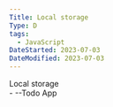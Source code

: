 ```yaml
---
Title: Local storage
Type: D
tags:
  - JavaScript
DateStarted: 2023-07-03
DateModified: 2023-07-03
---
```

Local storage  
	- --Todo App